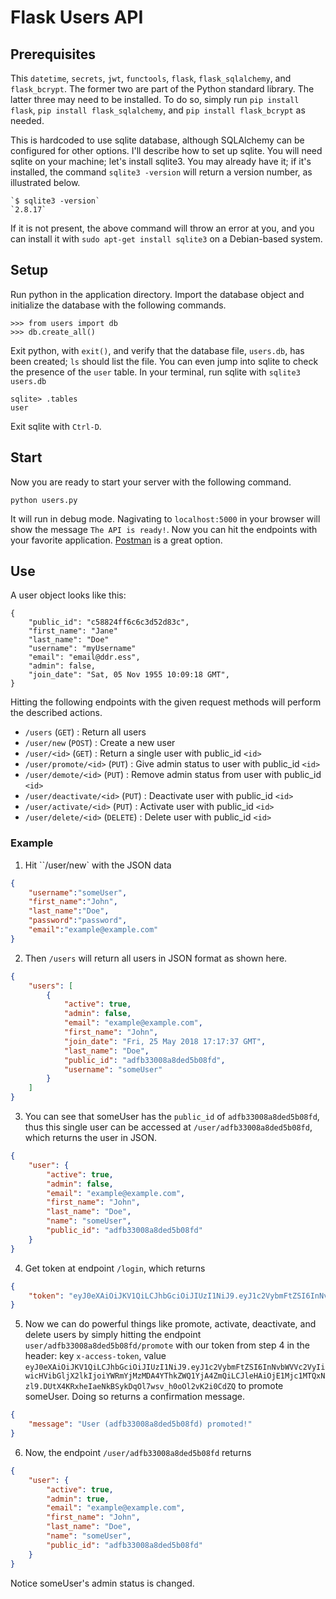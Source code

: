 # Flask Users API

## Prerequisites

This `datetime`, `secrets`, `jwt`, `functools`, `flask`, `flask_sqlalchemy`, and `flask_bcrypt`. The former two are part of the Python standard library. The latter three may need to be installed. To do so, simply run `pip install flask`, `pip install flask_sqlalchemy`, and `pip install flask_bcrypt` as needed.

This is hardcoded to use sqlite database, although SQLAlchemy can be configured for other options. I'll describe how to set up sqlite. You will need sqlite on your machine; let's install sqlite3. You may already have it; if it's installed, the command `sqlite3 -version` will return a version number, as illustrated below.

    `$ sqlite3 -version`
    `2.8.17`

If it is not present, the above command will throw an error at you, and you can install it with `sudo apt-get install sqlite3` on a Debian-based system.

## Setup

Run python in the application directory. Import the database object and initialize the database with the following commands.

    >>> from users import db
    >>> db.create_all()

Exit python, with `exit()`, and verify that the database file, `users.db`, has been created; `ls` should list the file. You can even jump into sqlite to check the presence of the `user` table. In your terminal, run sqlite with `sqlite3 users.db`

    sqlite> .tables
    user

Exit sqlite with `Ctrl-D`.

## Start

Now you are ready to start your server with the following command.

    python users.py

It will run in debug mode. Nagivating to `localhost:5000` in your browser will show the message `The API is ready!`. Now you can hit the endpoints with your favorite application. [Postman](https://www.getpostman.com/) is a great option.

## Use

A user object looks like this:

    {
        "public_id": "c58824ff6c6c3d52d83c",
        "first_name": "Jane"
        "last_name": "Doe"
        "username": "myUsername"
        "email": "email@ddr.ess",
        "admin": false,
        "join_date": "Sat, 05 Nov 1955 10:09:18 GMT",
    }

Hitting the following endpoints with the given request methods will perform the described actions.

* `/users` (`GET`) : Return all users
* `/user/new` (`POST`) : Create a new user
* `/user/<id>` (`GET`) : Return a single user with public_id `<id>`
* `/user/promote/<id>` (`PUT`) : Give admin status to user with public_id `<id>`
* `/user/demote/<id>` (`PUT`) : Remove admin status from user with public_id `<id>`
* `/user/deactivate/<id>` (`PUT`) : Deactivate user with public_id `<id>`
* `/user/activate/<id>` (`PUT`) : Activate user with public_id `<id>`
* `/user/delete/<id>` (`DELETE`) : Delete user with public_id `<id>`

### Example

1. Hit ``/user/new` with the JSON data

```json
{
	"username":"someUser",
	"first_name":"John",
	"last_name":"Doe",
	"password":"password",
	"email":"example@example.com"
}
```

2. Then `/users` will return all users in JSON format as shown here.

```json
{
    "users": [
        {
            "active": true,
            "admin": false,
            "email": "example@example.com",
            "first_name": "John",
            "join_date": "Fri, 25 May 2018 17:17:37 GMT",
            "last_name": "Doe",
            "public_id": "adfb33008a8ded5b08fd",
            "username": "someUser"
        }
    ]
}
```

3. You can see that someUser has the `public_id` of `adfb33008a8ded5b08fd`, thus this single user can be accessed at `/user/adfb33008a8ded5b08fd`, which returns the user in JSON.

```json
{
    "user": {
        "active": true,
        "admin": false,
        "email": "example@example.com",
        "first_name": "John",
        "last_name": "Doe",
        "name": "someUser",
        "public_id": "adfb33008a8ded5b08fd"
    }
}
```
4. Get token at endpoint `/login`, which returns

```json
{
    "token": "eyJ0eXAiOiJKV1QiLCJhbGciOiJIUzI1NiJ9.eyJ1c2VybmFtZSI6InNvbWVVc2VyIiwicHVibGljX2lkIjoiYWRmYjMzMDA4YThkZWQ1YjA4ZmQiLCJleHAiOjE1Mjc1MTQxNzl9.DUtX4KRxheIaeNkBSykDqOl7wsv_h0oOl2vK2i0CdZQ"
}
```

5. Now we can do powerful things like promote, activate, deactivate, and delete users by simply hitting the endpoint  `user/adfb33008a8ded5b08fd/promote` with our token from step 4 in the header: key `x-access-token`, value `eyJ0eXAiOiJKV1QiLCJhbGciOiJIUzI1NiJ9.eyJ1c2VybmFtZSI6InNvbWVVc2VyIiwicHVibGljX2lkIjoiYWRmYjMzMDA4YThkZWQ1YjA4ZmQiLCJleHAiOjE1Mjc1MTQxNzl9.DUtX4KRxheIaeNkBSykDqOl7wsv_h0oOl2vK2i0CdZQ` to promote someUser. Doing so returns a confirmation message.

```json
{
    "message": "User (adfb33008a8ded5b08fd) promoted!"
}
```

6. Now, the endpoint `/user/adfb33008a8ded5b08fd` returns

```json
{
    "user": {
        "active": true,
        "admin": true,
        "email": "example@example.com",
        "first_name": "John",
        "last_name": "Doe",
        "name": "someUser",
        "public_id": "adfb33008a8ded5b08fd"
    }
}
```

Notice someUser's admin status is changed.
